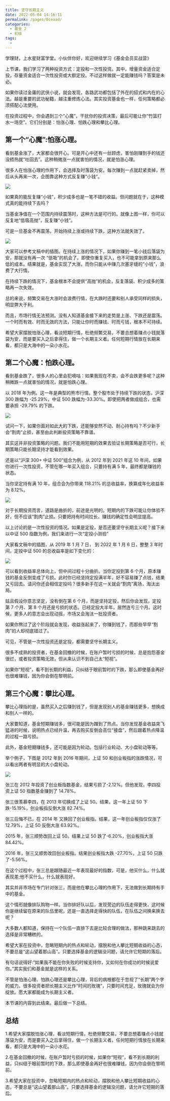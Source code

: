 ```yaml
---
title: 坚守长期主义
date: 2022-05-04 14:16:11
permalink: /pages/0ceaad/
categories:
  - 基金 2
  - 初级
tags:
  -
---
```


学理财，上水星财富学堂。小伙伴你好，欢迎继续学习《基金会员实战营》


上节课，我们学习了两种投资方式：定投和一次性投资。其中，增量资金适合定投，存量资金适合一次性投资或大额定投。不过这样做就一定能赚钱吗？答案是未必。

如果你读过金庸的武侠小说，就会发现，各路武功都包括了外在的招式和内在的心法。越是重要的武功秘籍，越注重修炼心法。其实投资基金也一样，任何策略都必须搭配心法使用。

在投资过程中，你会遇到三个“心魔”，干扰你的投资决策，最后可能让你“竹篮打水一场空”。它们分别是：怕涨心理、怕跌心理和攀比心理。

## 第一个“心魔”:怕涨心理。

看到基金涨了，大家都会很开心。可是开心中还有一丝顾虑，害怕刚赚到手的钱还没捂热就“吐回去”。这种稍微涨一点就害怕的情况，就是怕涨心理。

很多人在怕涨心理的作用下，会选择及时落袋为安。每次赚到一点就赶紧卖掉，然后从头再来一次，企图靠这种方式反复赚“小钱”。

![](../../.vuepress/public/img/fund2/100.jpeg)

如果真的能反复赚“小钱”，积少成多也是一笔不错的收益。但问题就在于，这种模式真的能持续下去吗？

当基金净值在一个范围内持续震荡时，这种方法是可行的。就像上图一样，你可以反复地“低吸高抛”，反复赚“小钱”。

可是一旦基金不再震荡，开始持续上涨或持续下跌，这种方法就失效了。

![](../../.vuepress/public/img/fund2/101.jpeg)

大家可以参考文稿中的插图。在持续上涨的情况下，如果你赚到一笔小钱后落袋为安，那就没有再一次 “低吸”的机会了。即使你重复买入，也不可能拿到原来那么低的成本。结果就是，基金实现了大涨，而你只能从中赚几次塞牙缝的“小钱”，浪费了大行情。

在持续下跌的情况下，基金根本不会提供“高抛”的机会，反复落袋、积少成多的策略再一次失效。

总的来说，频繁交易在大涨时会浪费行情，在大跌时还要和别人承受同样的损失，明显弊大于利。

而且，市场行情无法预测。没有人知道基金接下来的走势是上涨、下跌还是震荡。一个时而有效、时而无效的方法，只能让你时而赚钱、时而亏钱，根本不可持续。

希望大家摆脱怕涨心理，看淡短期行情，杜绝频繁交易，不要总想着赚点小钱就落袋为安，而是要买入之后拿得住，做一个长期主义者。任何短期行情放在长期来看，都只是大海中的一朵小水花。

## 第二个心魔：怕跌心理。

看到基金跌了，很多人的心里会犯嘀咕：如果我现在不卖，会不会跌更多呢？这种稍微跌一点就害怕的情况，就是怕跌心理。

以 2018 年为例。这一年是典型的熊市行情。整个股市处于持续下跌的状态，沪深 300 跌幅为 -25.29%，中证 500 跌幅为-33.30%。即使把两者做成组合，也需要承担 -29.79% 的下跌。

![](../../.vuepress/public/img/fund2/102.png)

试问一下，如果你面对如此大的下跌，还能够安然不动、耐心持有吗？不少新手会“割肉”止损，甚至由此判断投资策略不靠谱。

其实这并非投资策略的问题。我们不能用短期的效果去验证长期策略是否可行，长期策略只能长期坚持才能看到效果。

还是以“沪深 300+ 中证 500”组合为例，从 2012 年到 2021 年这 10 年间，如果你进行一次性投资，不管在哪一年买入组合，只要持有满 5 年，最终都是赚钱的状态。

当你坚定持有满 10 年，组合会为你带来 118.21% 的总收益率，换算成年化收益率为 8.12%。

![](../../.vuepress/public/img/fund2/103.png)

对于长期投资而言，道路是曲折的，前途是光明的。短期内的下跌可能让你体验不好，但不应该“割肉”止损。只要把持有时间拉长，赚钱的确定性会明显提高。

以上讨论的是一次性投资的情况。如果是定投，是否还要坚守长期主义呢？接下来以中证 500 指数为例，我们来进行一次“定投小测验”

大家看文稿中的插图，从 2019 年 1 月 7 日， 到 2022 年 1 月 6 日，整整 3 年时间，定投中证 500 的总收益率是如下变化的：

![](../../.vuepress/public/img/fund2/104.png)

可以看到收益率总体向上，但中间过程十分曲折。当你定投到第 6 个月，原本赚钱的基金反倒变成了亏损。此时你已经坚持定投满半年，好不容易赚了点钱，结果又亏回去。请问你还会相信定投吗？很多新手在这一关就会“割肉”离场，淘汰出局。

姑且假设你意志坚定，没有倒在第 6 个月，而是坚持定投，然后你会发现，定投第 7 个月、第 8 个月还是亏损的状态。已经定投大半年，居然连亏三个月。这时候，更多人的意志会出现动摇，市场又会淘汰一批投资者。

如果你熬过了这个阶段就会发现，收益涨起来了，你赚到钱了，而那些早早“割肉”的人却彻底错过了。

可见，不管是一次性投资还是定投，都需要坚守长期主义。

很多不成熟的投资者，在基金回撤的时候，在账户暂时亏损的时候，总是抱怨基金很烂，或者投资策略无效，但从来认识不到自己太“短视”。

如果你“短视”，看不到长期的利益，只纠结于眼前暂时的下跌，那么即使基金再好也很难赚钱，因为你会倒在黎明前。

## 第三个心魔：攀比心理。

攀比心理指的是，虽然买入之后赚到钱了，但是发现别人的基金赚钱更多，想换成和别人一样的。

大家要知道，基金短期赚钱多，很可能是因为蹭到了热点。当你发现基金收益突飞猛进的时候，说明热点已经升温，再去购买反倒会高位“接盘”，然后跟着热点降温的过程一路亏损。

此外，基金短期赚钱多，还可能是因为轮动。包括行业轮动、大小盘轮动等等。

举个例子，下图是 2012 年到 2016 年期间，上证 50 和创业板指的涨跌情况，可以看出两者有明显的大小盘轮动。

![](../../.vuepress/public/img/fund2/105.png)

张三在 2012 年投资了创业板指数基金，结果亏损了-2.12%。但他发现，李四投资上证 50 指数基金赚到了 14.78%。

张三很羡慕李四，在 2013 年切换成了上证 50。结果，这一年上证 50 下跌-15.19%，创业板指反倒大涨 82.74%。

张三后悔不已，在 2014 年 又换回了创业板指。结果，这一年创业板指仅仅涨了 12.79%，上证 50 反倒大涨 63.92%。

2015 年，张三顺势改回上证 50。结果上证 50 跌了-6.20%，创业板指大涨 84.42%。

2016 年，张三又顺势改回创业板指。结果创业板指大跌 -27.70%，上证 50 只跌了-5.56%。

在这个过程中，张三总是跟随最近一年表现最好的指数，可是，他买什么，什么就表现差;他不买什么，什么就表现好。

其实并非市场在专门针对张三，而是他在攀比心理的作用下，无法做到长期持有手中的基金。

这个情形就像排队购物一样。当你排好队以后，发现旁边的队伍走得更快，这时候你是继续留在原来的队伍里呢，还是一直选择走得快的队伍，在队伍之间换来换去呢？

大多数人都知道，保持在一个队伍一直排下去是比较合理的做法，那种跳来跳去的选择是非常糟糕的。

希望大家在投资中，忽略短期内的热点和轮动，摆脱和他人攀比短期收益的心态，不要总是“这山望着那山高”。只要选择基金的逻辑没问题，请允许它短期的落后。

有句话说得好:“如果我不能在你失败的时候支持你，又如何在你成功的时候说爱你。”其实我们和基金就是这样的关系。

不管是怕涨心理、怕跌心理还是攀比心理，背后的病根都在于忽视了“长期”两个字的威力。很多投资者把长期主义比作“时间的玫瑰”，只要时间充足，玫瑰就会为你绽放。愿大家都能成为长期主义者。

本节课的内容到此结束。最后做一下总结。

## 总结

1.希望大家摆脱怕涨心理，看淡短期行情，杜绝频繁交易，不要总想着赚点小钱就落袋为安，而是要买入之后拿得住，做一个长期主义者。任何短期行情放在长期来看，都只是大海中的一朵小水花。

2.在基金回撤的时候，在账户暂时亏损的时候，如果你“短视”，看不到长期的利益，只纠结于眼前暂时的下跌，那么即使基金再好也很难赚钱，因为你会倒在黎明前。

3.希望大家在投资中，忽略短期内的热点和轮动，摆脱和他人攀比短期收益的心态，不要总是“这山望着那山高”。只要选择基金的逻辑没问题，请允许它短期的落后。
